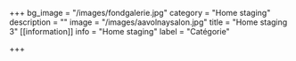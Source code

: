 +++
bg_image = "/images/fondgalerie.jpg"
category = "Home staging"
description = ""
image = "/images/aavolnaysalon.jpg"
title = "Home staging 3"
[[information]]
info = "Home staging"
label = "Catégorie"

+++

